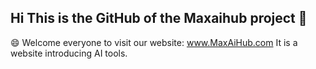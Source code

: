 ## Hi This is the GitHub of the Maxaihub project 👋

😄  Welcome everyone to visit our website: <a href="https://www.maxaihub.com" title="maxaihub.com" target="_blank"> www.MaxAiHub.com </a> It is a website introducing AI tools.
